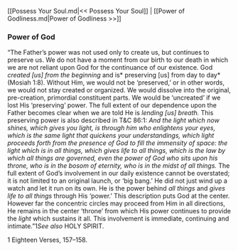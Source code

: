 [[Possess Your Soul.md|<< Possess Your Soul]]  |  [[Power of Godliness.md|Power of Godliness >>]]

### Power of God
“The Father’s power was not used only to create us, but continues to preserve us. We do not have a moment from our birth to our death in which we are not reliant upon God for the continuance of our existence. God *created [us] from the beginning* and is* preserving [us] from day to day* (Mosiah 1:8). Without Him, we would not be ‘preserved,’ or in other words, we would not stay created or organized. We would dissolve into the original, pre-creation, primordial constituent parts. We would be ‘uncreated’ if we lost His ‘preserving’ power. The full extent of our dependence upon the Father becomes clear when we are told He is *lending [us] breath.* This preserving power is also described in T&C 86:1: *And the light which now shines, which gives you light, is through him who enlightens your eyes, which is the same light that quickens your understandings, which light proceeds forth from the presence of God to fill the immensity of space: the light which is in all things, which gives life to all things, which is the law by which all things are governed, even the power of God who sits upon his throne, who is in the bosom of eternity, who is in the midst of all things.* The full extent of God’s involvement in our daily existence cannot be overstated; it is not limited to an original launch, or ‘big bang.’ He did not just wind up a watch and let it run on its own. He is the power behind *all things* and *gives life to all things* through His ‘power.’ This description puts God at the center. However far the concentric circles may proceed from Him in all directions, He remains in the center ‘throne’ from which His power continues to provide the *light* which sustains it all. This involvement is immediate, continuing and intimate.”1*See also* HOLY SPIRIT.



1 Eighteen Verses, 157–158.